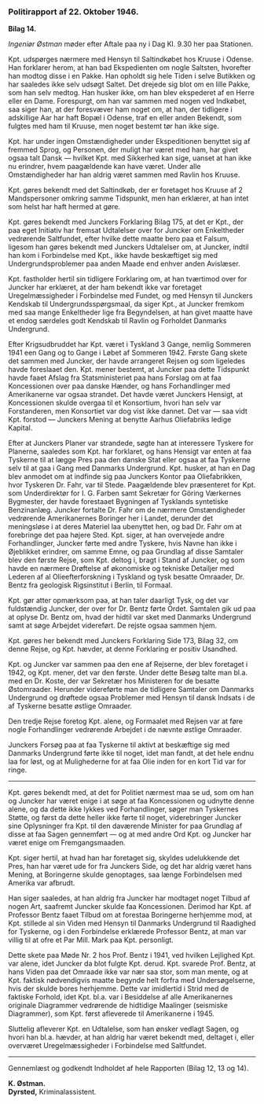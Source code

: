 ### Politirapport af 22. Oktober 1946.

**Bilag 14.**

*Ingeniør Østman* møder efter Aftale paa ny i Dag Kl. 9.30 her paa Stationen.

Kpt. udspørges nærmere med Hensyn til Saltindkøbet hos Kruuse i Odense. Han forklarer herom, at han bad Ekspedienten om nogle Saltsten, hvorefter han modtog disse i en Pakke. Han opholdt sig hele Tiden i selve Butikken og har saaledes ikke selv udsøgt Saltet. Det drejede sig blot om en lille Pakke, som han selv medtog. Han husker ikke, om han blev ekspederet af en Herre eller en Dame. Forespurgt, om han var sammen med nogen ved Indkøbet, saa siger han, at der foresvæver ham noget om, at han, der tidligere i adskillige Aar har haft Bopæl i Odense, traf en eller anden Bekendt, som fulgtes med ham til Kruuse, men noget bestemt tør han ikke sige.

Kpt. har under ingen Omstændigheder under Ekspeditionen benyttet sig af fremmed Sprog, og Personen, der muligt har været med ham, har givet ogsaa talt Dansk — hvilket Kpt. med Sikkerhed kan sige, uanset at han ikke nu erindrer, hvem paagældende kan have været. Under alle Omstændigheder har han aldrig været sammen med Ravlin hos Kruuse.

Kpt. gøres bekendt med det Saltindkøb, der er foretaget hos Kruuse af 2 Mandspersoner omkring samme Tidspunkt, men han erklærer, at han intet som helst har haft hermed at gøre.

Kpt. gøres bekendt med Junckers Forklaring Bilag 175, at det er Kpt., der paa eget Initiativ har fremsat Udtalelser over for Juncker om Enkeltheder vedrørende Saltfundet, efter hvilke dette maatte bero paa et Falsum, ligesom han gøres bekendt med Junckers Udtalelser om, at Juncker, indtil han kom i Forbindelse med Kpt., ikke havde beskæftiget sig med Undergrundsproblemer paa anden Maade end enhver anden Avislæser.

Kpt. fastholder hertil sin tidligere Forklaring om, at han tværtimod over for Juncker har erklæret, at der ham bekendt ikke var foretaget Uregelmæssigheder i Forbindelse med Fundet, og med Hensyn til Junckers Kendskab til Undergrundsspørgsmaal, da siger Kpt., at Juncker fremkom med saa mange Enkeltheder lige fra Begyndelsen, at han givet maatte have et endog særdeles godt Kendskab til Ravlin og Forholdet Danmarks Undergrund.

Efter Krigsudbruddet har Kpt. været i Tyskland 3 Gange, nemlig Sommeren 1941 een Gang og to Gange i Løbet af Sommeren 1942. Første Gang skete det sammen med Juncker, der havde arrangeret Rejsen og som ligeledes havde foreslaaet den. Kpt. mener bestemt, at Juncker paa dette Tidspunkt havde faaet Afslag fra Statsministeriet paa hans Forslag om at faa Koncessionen over paa danske Hænder, og hans Forhandlinger med Amerikanerne var ogsaa strandet. Det havde været Junckers Hensigt, at Koncessionen skulde overgaa til et Konsortium, hvori han selv var Forstanderen, men Konsortiet var dog vist ikke dannet. Det var — saa vidt Kpt. forstod — Junckers Mening at benytte Aarhus Oliefabriks ledige Kapital.

Efter at Junckers Planer var strandede, søgte han at interessere Tyskere for Planerne, saaledes som Kpt. har forklaret, og hans Hensigt var enten at faa Tyskerne til at lægge Pres paa den danske Stat eller ogsaa at faa Tyskerne selv til at gaa i Gang med Danmarks Undergrund. Kpt. husker, at han en Dag blev anmodet om at indfinde sig paa Junckers Kontor paa Oliefabrikken, hvor Tyskeren Dr. Fahr, var til Stede. Paagældende blev præsenteret for Kpt. som Underdirektør for I. G. Farben samt Sekretær for Göring Værkernes Bygmester, der havde forestaaet Bygningen af Tysklands syntetiske Benzinanlæg. Juncker fortalte Dr. Fahr om de nærmere Omstændigheder vedrørende Amerikanernes Boringer her i Landet, derunder det meningsløse i at deres Materiel laa ubenyttet hen, og bad Dr. Fahr om at forebringe det paa højere Sted. Kpt. siger, at han overvejede andre Forhandlinger, Juncker førte med andre Tyskere, hvis Navne han ikke i Øjeblikket erindrer, om samme Emne, og paa Grundlag af disse Samtaler blev den første Rejse, som Kpt. deltog i, bragt i Stand af Juncker, og som havde en nærmere Drøftelse af økonomiske og tekniske Detailjer med Lederen af al Olieefterforskning i Tyskland og tysk besatte Omraader, Dr. Bentz fra geologisk Rigsinstitut i Berlin, til Formaal.

Kpt. gør atter opmærksom paa, at han taler daarligt Tysk, og det var fuldstændig Juncker, der over for Dr. Bentz førte Ordet. Samtalen gik ud paa at oplyse Dr. Bentz om, hvad der hidtil var sket med Danmarks Undergrund samt at søge Arbejdet videreført. De rejste ogsaa sammen hjem.

Kpt. gøres her bekendt med Junckers Forklaring Side 173, Bilag 32, om denne Rejse, og Kpt. hævder, at denne Forklaring er positiv Usandhed.

Kpt. og Juncker var sammen paa den ene af Rejserne, der blev foretaget i 1942, og Kpt. mener, det var den første. Under dette Besøg talte man bl.a. med en Dr. Koste, der var Sekretær hos Ministeren for de besatte Østomraader. Herunder videreførte man de tidligere Samtaler om Danmarks Undergrund og drøftede ogsaa Problemer med Hensyn til dansk Indsats i de af Tyskerne besatte østlige Omraader.

Den tredje Rejse foretog Kpt. alene, og Formaalet med Rejsen var at føre nogle Forhandlinger vedrørende Arbejdet i de nævnte østlige Omraader.

Junckers Forsøg paa at faa Tyskerne til aktivt at beskæftige sig med Danmarks Undergrund førte ikke til noget, idet man fandt, at det hele endnu laa for løst, og at Mulighederne for at faa Olie inden for en kort Tid var for ringe.

---

Kpt. gøres bekendt med, at det for Politiet nærmest maa se ud, som om han og Juncker har været enige i at søge at faa Koncessionen og udnytte denne alene, og da dette ikke lykkes ved Forhandlinger, søger man Tyskernes Støtte, og først da dette heller ikke førte til noget, viderebringer Juncker sine Oplysninger fra Kpt. til den daværende Minister for paa Grundlag af disse at faa Sagen gennemført — og at med andre Ord Kpt. og Juncker har været enige om Fremgangsmaaden.

Kpt. siger hertil, at hvad han har foretaget sig, skyldes udelukkende det Pres, han har været ude for fra Junckers Side, og det har aldrig været hans Mening, at Boringerne skulde genoptages, saa længe Forbindelsen med Amerika var afbrudt.

Han siger saaledes, at han aldrig fra Juncker har modtaget noget Tilbud af nogen Art, saafremt Juncker skulde faa Koncessionen. Derimod har Kpt. af Professor Bentz faaet Tilbud om at forestaa Boringerne herhjemme mod, at Kpt. stillede al sin Viden med Hensyn til Danmarks Undergrund til Raadighed for Tyskerne, og i den Forbindelse erklærede Professor Bentz, at man var villig til at ofre et Par Mill. Mark paa Kpt. personligt.

Dette skete paa Møde Nr. 2 hos Prof. Bentz i 1941, ved hvilken Lejlighed Kpt. var alene, idet Juncker da blot fulgte Kpt. derud. Kpt. svarede Prof. Bentz, at hans Viden paa det Omraade ikke var nær saa stor, som man mente, og at Kpt. faktisk nødvendigvis maatte begynde helt forfra med Undersøgelserne, hvis der skulde bores herhjemme. Dette var imidlertid i Strid med de faktiske Forhold, idet Kpt. bl.a. var i Besiddelse af alle Amerikanernes originale Diagrammer vedrørende de hidtidige Maalinger (seismiske Diagrammer), som Kpt. først afleverede til Amerikanerne i 1945.

Sluttelig afleverer Kpt. en Udtalelse, som han ønsker vedlagt Sagen, og hvori han bl.a. hævder, at han aldrig har været bekendt med, deltaget i, eller overværet Uregelmæssigheder i Forbindelse med Saltfundet.

---

Gennemlæst og godkendt Indholdet af hele Rapporten (Bilag 12, 13 og 14).

**K. Østman.**  
**Dyrsted,** Kriminalassistent.